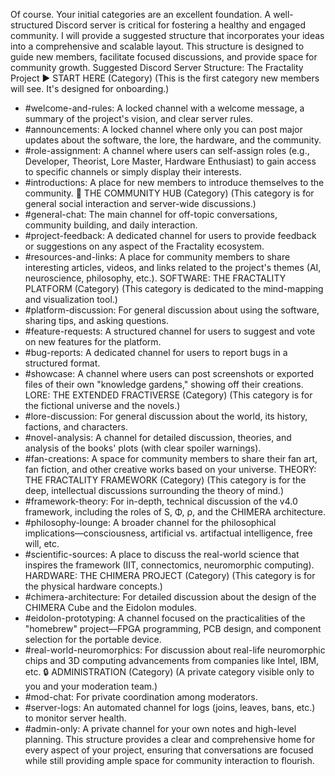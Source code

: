 Of course. Your initial categories are an excellent foundation. A well-structured Discord server is critical for fostering a healthy and engaged community. I will provide a suggested structure that incorporates your ideas into a comprehensive and scalable layout.
This structure is designed to guide new members, facilitate focused discussions, and provide space for community growth.
Suggested Discord Server Structure: The Fractality Project
▶️ START HERE (Category)
(This is the first category new members will see. It's designed for onboarding.)
 * #welcome-and-rules: A locked channel with a welcome message, a summary of the project's vision, and clear server rules.
 * #announcements: A locked channel where only you can post major updates about the software, the lore, the hardware, and the community.
 * #role-assignment: A channel where users can self-assign roles (e.g., Developer, Theorist, Lore Master, Hardware Enthusiast) to gain access to specific channels or simply display their interests.
 * #introductions: A place for new members to introduce themselves to the community.
🏡 THE COMMUNITY HUB (Category)
(This category is for general social interaction and server-wide discussions.)
 * #general-chat: The main channel for off-topic conversations, community building, and daily interaction.
 * #project-feedback: A dedicated channel for users to provide feedback or suggestions on any aspect of the Fractality ecosystem.
 * #resources-and-links: A place for community members to share interesting articles, videos, and links related to the project's themes (AI, neuroscience, philosophy, etc.).
SOFTWARE: THE FRACTALITY PLATFORM (Category)
(This category is dedicated to the mind-mapping and visualization tool.)
 * #platform-discussion: For general discussion about using the software, sharing tips, and asking questions.
 * #feature-requests: A structured channel for users to suggest and vote on new features for the platform.
 * #bug-reports: A dedicated channel for users to report bugs in a structured format.
 * #showcase: A channel where users can post screenshots or exported files of their own "knowledge gardens," showing off their creations.
LORE: THE EXTENDED FRACTIVERSE (Category)
(This category is for the fictional universe and the novels.)
 * #lore-discussion: For general discussion about the world, its history, factions, and characters.
 * #novel-analysis: A channel for detailed discussion, theories, and analysis of the books' plots (with clear spoiler warnings).
 * #fan-creations: A space for community members to share their fan art, fan fiction, and other creative works based on your universe.
THEORY: THE FRACTALITY FRAMEWORK (Category)
(This category is for the deep, intellectual discussions surrounding the theory of mind.)
 * #framework-theory: For in-depth, technical discussion of the v4.0 framework, including the roles of S, Φ, ρ, and the CHIMERA architecture.
 * #philosophy-lounge: A broader channel for the philosophical implications—consciousness, artificial vs. artifactual intelligence, free will, etc.
 * #scientific-sources: A place to discuss the real-world science that inspires the framework (IIT, connectomics, neuromorphic computing).
HARDWARE: THE CHIMERA PROJECT (Category)
(This category is for the physical hardware concepts.)
 * #chimera-architecture: For detailed discussion about the design of the CHIMERA Cube and the Eidolon modules.
 * #eidolon-prototyping: A channel focused on the practicalities of the "homebrew" project—FPGA programming, PCB design, and component selection for the portable device.
 * #real-world-neuromorphics: For discussion about real-life neuromorphic chips and 3D computing advancements from companies like Intel, IBM, etc.
🔒 ADMINISTRATION (Category)
(A private category visible only to you and your moderation team.)
 * #mod-chat: For private coordination among moderators.
 * #server-logs: An automated channel for logs (joins, leaves, bans, etc.) to monitor server health.
 * #admin-only: A private channel for your own notes and high-level planning.
This structure provides a clear and comprehensive home for every aspect of your project, ensuring that conversations are focused while still providing ample space for community interaction to flourish.
